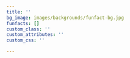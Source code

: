 ```yaml
---
title: ''
bg_image: images/backgrounds/funfact-bg.jpg
funfacts: []
custom_class: ''
custom_attributes: ''
custom_css: ''

---
```

